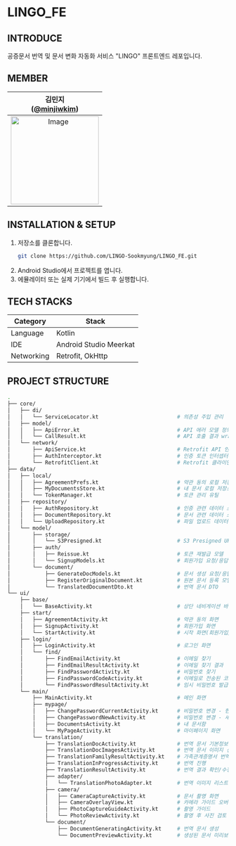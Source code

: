 # LINGO_FE


## INTRODUCE
공증문서 번역 및 문서 변화 자동화 서비스 "LINGO" 프론트엔드 레포입니다.


## MEMBER
| 김민지<br/>([@minjiwkim](https://github.com/minjiwkim)) |
| :---: |
| <img width="200" alt="Image" src="https://github.com/user-attachments/assets/4ddbab6f-b7aa-4eeb-a1a7-f3ca8e9ee4e4" /> |


## INSTALLATION & SETUP
1. 저장소를 클론합니다.
   ```bash
   git clone https://github.com/LINGO-Sookmyung/LINGO_FE.git
   ```
2. Android Studio에서 프로젝트를 엽니다.
3. 에뮬레이터 또는 실제 기기에서 빌드 후 실행합니다.


## TECH STACKS
| Category     | Stack                          |
|--------------|-------------------------------|
| Language     | Kotlin                         |
| IDE          | Android Studio Meerkat         |
| Networking   | Retrofit, OkHttp               |


## PROJECT STRUCTURE
```bash
.
├── core/
│   ├── di/
│   │   └── ServiceLocator.kt                         # 의존성 주입 관리
│   ├── model/
│   │   ├── ApiError.kt                               # API 에러 모델 정의
│   │   └── CallResult.kt                             # API 호출 결과 wrapper
│   └── network/
│       ├── ApiService.kt                             # Retrofit API 인터페이스
│       ├── AuthInterceptor.kt                        # 인증 토큰 인터셉터
│       └── RetrofitClient.kt                         # Retrofit 클라이언트 설정
├── data/
│   ├── local/
│   │   ├── AgreementPrefs.kt                         # 약관 동의 로컬 저장소
│   │   ├── MyDocumentsStore.kt                       # 내 문서 로컬 저장소
│   │   └── TokenManager.kt                           # 토큰 관리 유틸
│   ├── repository/
│   │   ├── AuthRepository.kt                         # 인증 관련 데이터 소스
│   │   ├── DocumentRepository.kt                     # 문서 관련 데이터 소스
│   │   └── UploadRepository.kt                       # 파일 업로드 데이터 소스
│   └── model/
│       ├── storage/
│       │   └── S3Presigned.kt                        # S3 Presigned URL 모델
│       ├── auth/
│       │   ├── Reissue.kt                            # 토큰 재발급 모델
│       │   └── SignupModels.kt                       # 회원가입 요청/응답 모델
│       └── document/
│           ├── GenerateDocModels.kt                  # 문서 생성 요청/응답 모델
│           ├── RegisterOriginalDocument.kt           # 원본 문서 등록 모델
│           └── TranslatedDocumentDto.kt              # 번역 문서 DTO
└── ui/
    ├── base/
    │   └── BaseActivity.kt                           # 상단 네비게이션 바
    ├── start/
    │   ├── AgreementActivity.kt                      # 약관 동의 화면
    │   ├── SignupActivity.kt                         # 회원가입 화면
    │   └── StartActivity.kt                          # 시작 화면(회원가입/로그인/로그인 없이 이용 선택)
    ├── login/
    │   ├── LoginActivity.kt                          # 로그인 화면
    │   └── find/
    │       ├── FindEmailActivity.kt                  # 이메일 찾기
    │       ├── FindEmailResultActivity.kt            # 이메일 찾기 결과
    │       ├── FindPasswordActivity.kt               # 비밀번호 찾기
    │       ├── FindPasswordCodeActivity.kt           # 이메일로 전송된 코드 입력
    │       └── FindPasswordResultActivity.kt         # 임시 비밀번호 발급
    └── main/
        ├── MainActivity.kt                           # 메인 화면
        ├── mypage/
        │   ├── ChangePasswordCurrentActivity.kt      # 비밀번호 변경 - 현재 비밀번호 입력
        │   ├── ChangePasswordNewActivity.kt          # 비밀번호 변경 - 새 비밀번호 입력
        │   ├── DocumentsActivity.kt                  # 내 문서함
        │   └── MyPageActivity.kt                     # 마이페이지 화면
        └── translation/
            ├── TranslationDocActivity.kt             # 번역 문서 기본정보 입력
            ├── TranslationDocImagesActivity.kt       # 번역 문서 이미지 선택
            ├── TranslationFamilyResultActivity.kt    # 가족관계증명서 번역 결과 확인/수정
            ├── TranslationInProgressActivity.kt      # 번역 진행
            ├── TranslationResultActivity.kt          # 번역 결과 확인/수정(가족관계증명서의 경우 여기서 영문 이름만 확인/수정, 다음 버튼을 누르면 TranslationFamilyResultActivity로 넘어감)
            ├── adapter/
            │   └── TranslationPhotoAdapter.kt        # 번역 이미지 리스트 어댑터
            ├── camera/
            │   ├── CameraCaptureActivity.kt          # 문서 촬영 화면
            │   ├── CameraOverlayView.kt              # 카메라 가이드 오버레이 뷰
            │   ├── PhotoCaptureGuideActivity.kt      # 촬영 가이드
            │   └── PhotoReviewActivity.kt            # 촬영 후 사진 검토
            └── document/
                ├── DocumentGeneratingActivity.kt     # 번역 문서 생성
                └── DocumentPreviewActivity.kt        # 생성된 문서 미리보기/다운로드
```

